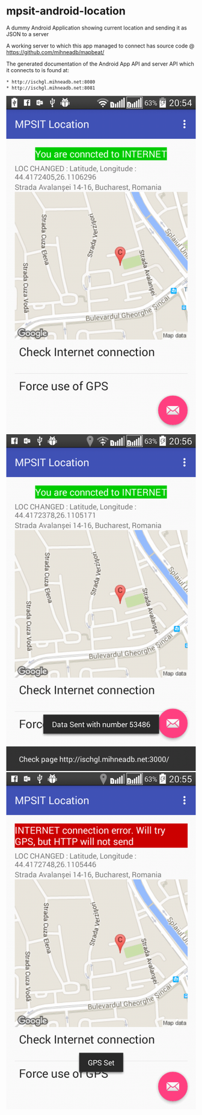 # mpsit-android-location

A dummy Android Application showing current location and sending it as JSON to a server

A working server to which this app managed to connect has source code @ https://github.com/mihneadb/mapbeat/


The generated documentation of the Android App API and server API which it connects to is found at: 
  
    * http://ischgl.mihneadb.net:8080
    * http://ischgl.mihneadb.net:8081


![Screenshot](https://raw.githubusercontent.com/b12mihai/mpsit-android-location/master/documentation/screenshots/2016-02-03-20-55-13.png)
![Screenshot](https://raw.githubusercontent.com/b12mihai/mpsit-android-location/master/documentation/screenshots/2016-02-03-20-57-00.png)
![Screenshot](https://raw.githubusercontent.com/b12mihai/mpsit-android-location/master/documentation/screenshots/2016-02-03-20-55-31.png)
